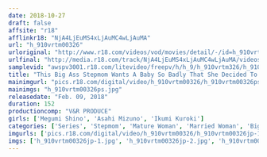 ```yaml
---
date: 2018-10-27
draft: false
affsite: "r18"
afflinkr18: "NjA4LjEuMS4xLjAuMC4wLjAuMA"
url: "h_910vrtm00326"
urloriginal: "http://www.r18.com/videos/vod/movies/detail/-/id=h_910vrtm00326"
urlfinal: "http://media.r18.com/track/NjA4LjEuMS4xLjAuMC4wLjAuMA/videos/vod/movies/detail/-/id=h_910vrtm00326"
samplevid: "awspv3001.r18.com/litevideo/freepv/h/h_9/h_910vrtm326/h_910vrtm326_dmb_w.mp4"
title: "This Big Ass Stepmom Wants A Baby So Badly That She Decided To Transform Into A Bunny Girl To Solve Her Sexless Situation With Her Husband! The Effects Were Too Much For Her Cherry Boy Son Because He Instantly Got A Rock Hard Erection And So This Lusty Stepmom Decided To Give Him A Gentle Cherry Popping! He Began To Thrust And Pump Against Her Tights, Which Started Ripping Against Her Jiggling Ass Meat, As They Pounded Each Other Into Creampie Orgasmic Ecstasy! 2"
mainimgurl: "pics.r18.com/digital/video/h_910vrtm00326/h_910vrtm00326ps.jpg"
mainimgs: "h_910vrtm00326ps.jpg"
releasedate: "Feb. 09, 2018"
duration: 152
productioncomp: "V&R PRODUCE"
girls: ['Megumi Shino', 'Asahi Mizuno', 'Ikumi Kuroki']
categories: ['Series', 'Stepmom', 'Mature Woman', 'Married Woman', 'Big Asses', 'Bunny Girl', 'Relatives', 'Variety', 'Cherry Boy', 'Creampie']
imgurls: ['pics.r18.com/digital/video/h_910vrtm00326/h_910vrtm00326jp-1.jpg', 'pics.r18.com/digital/video/h_910vrtm00326/h_910vrtm00326jp-2.jpg', 'pics.r18.com/digital/video/h_910vrtm00326/h_910vrtm00326jp-3.jpg', 'pics.r18.com/digital/video/h_910vrtm00326/h_910vrtm00326jp-4.jpg', 'pics.r18.com/digital/video/h_910vrtm00326/h_910vrtm00326jp-5.jpg', 'pics.r18.com/digital/video/h_910vrtm00326/h_910vrtm00326jp-6.jpg', 'pics.r18.com/digital/video/h_910vrtm00326/h_910vrtm00326jp-7.jpg', 'pics.r18.com/digital/video/h_910vrtm00326/h_910vrtm00326jp-8.jpg', 'pics.r18.com/digital/video/h_910vrtm00326/h_910vrtm00326jp-9.jpg', 'pics.r18.com/digital/video/h_910vrtm00326/h_910vrtm00326jp-10.jpg', 'pics.r18.com/digital/video/h_910vrtm00326/h_910vrtm00326jp-11.jpg', 'pics.r18.com/digital/video/h_910vrtm00326/h_910vrtm00326jp-12.jpg', 'pics.r18.com/digital/video/h_910vrtm00326/h_910vrtm00326jp-13.jpg', 'pics.r18.com/digital/video/h_910vrtm00326/h_910vrtm00326jp-14.jpg', 'pics.r18.com/digital/video/h_910vrtm00326/h_910vrtm00326jp-15.jpg', 'pics.r18.com/digital/video/h_910vrtm00326/h_910vrtm00326jp-16.jpg', 'pics.r18.com/digital/video/h_910vrtm00326/h_910vrtm00326jp-17.jpg', 'pics.r18.com/digital/video/h_910vrtm00326/h_910vrtm00326jp-18.jpg', 'pics.r18.com/digital/video/h_910vrtm00326/h_910vrtm00326jp-19.jpg', 'pics.r18.com/digital/video/h_910vrtm00326/h_910vrtm00326jp-20.jpg']
imgs: ['h_910vrtm00326jp-1.jpg', 'h_910vrtm00326jp-2.jpg', 'h_910vrtm00326jp-3.jpg', 'h_910vrtm00326jp-4.jpg', 'h_910vrtm00326jp-5.jpg', 'h_910vrtm00326jp-6.jpg', 'h_910vrtm00326jp-7.jpg', 'h_910vrtm00326jp-8.jpg', 'h_910vrtm00326jp-9.jpg', 'h_910vrtm00326jp-10.jpg', 'h_910vrtm00326jp-11.jpg', 'h_910vrtm00326jp-12.jpg', 'h_910vrtm00326jp-13.jpg', 'h_910vrtm00326jp-14.jpg', 'h_910vrtm00326jp-15.jpg', 'h_910vrtm00326jp-16.jpg', 'h_910vrtm00326jp-17.jpg', 'h_910vrtm00326jp-18.jpg', 'h_910vrtm00326jp-19.jpg', 'h_910vrtm00326jp-20.jpg']
---
```

